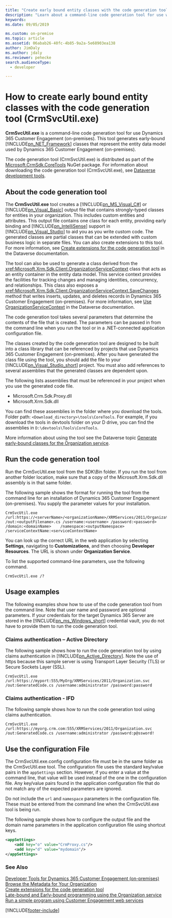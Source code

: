 ```yaml
---
title: "Create early bound entity classes with the code generation tool (CrmSvcUtil.exe) (Developer Guide for Dynamics 365 Customer Engagement (on-premises) )| MicrosoftDocs"
description: "Learn about a command-line code generation tool for use with Microsoft Dataverse. This tool generates early-bound .NET Framework classes that represent the Entity Data Model used by Dynamics 365 Customer Engagement (on-premises)."
keywords: 
ms.date: 09/05/2019

ms.custom: on-premise
ms.topic: article
ms.assetid: 06abab26-40fc-4b85-9a2a-5e68903ea138
author: JimDaly
ms.author: jdaly
ms.reviewer: pehecke
search.audienceType: 
  - developer

---
```


# How to create early bound entity classes with the code generation tool (CrmSvcUtil.exe)

**CrmSvcUtil.exe** is a command-line code generation tool for use Dynamics 365 Customer Engagement (on-premises). This tool generates early-bound [!INCLUDE[pn_NET_Framework](../includes/pn-net-framework.md)] classes that represent the entity data model used by Dynamics 365 Customer Engagement (on-premises).

The code generation tool (CrmSvcUtil.exe) is distributed as part of the [Microsoft.CrmSdk.CoreTools](https://www.nuget.org/packages/Microsoft.CrmSdk.CoreTools) NuGet package. For information about downloading the code generation tool (CrmSvcUtil.exe), see [Dataverse development tools](/power-apps/developer/data-platform/download-tools-nuget).

<a name="bkmk_about"></a>
## About the code generation tool

The **CrmSvcUtil.exe** tool creates a [!INCLUDE[pn_MS_Visual_C#](../includes/pn-ms-visual-csharp.md)] or [!INCLUDE[pn_Visual_Basic](../includes/pn-visual-basic.md)] output file that contains strongly-typed classes for entities in your organization. This includes custom entities and attributes. This output file contains one class for each entity, providing early binding and [!INCLUDE[pn_IntelliSense](../includes/pn-intellisense.md)] support in [!INCLUDE[pn_Visual_Studio](../includes/pn-visual-studio.md)] to aid you as you write custom code. The generated classes are partial classes that can be extended with custom business logic in separate files. You can also create extensions to this tool. For more information, see [Create extensions for the code generation tool](/powerapps/developer/common-data-service/org-service/extend-code-generation-tool) in the Dataverse documentation.  

The tool can also be used to generate a class derived from the <xref:Microsoft.Xrm.Sdk.Client.OrganizationServiceContext> class that acts as an entity container in the entity data model. This service context provides the facilities for tracking changes and managing identities, concurrency, and relationships. This class also exposes a <xref:Microsoft.Xrm.Sdk.Client.OrganizationServiceContext.SaveChanges> method that writes inserts, updates, and deletes records in Dynamics 365 Customer Engagement (on-premises). For more information, see [Use OrganizationServiceContext](/powerapps/developer/common-data-service/org-service/organizationservicecontext) in the Dataverse documentation.  

The code generation tool takes several parameters that determine the contents of the file that is created. The parameters can be passed in from the command line when you run the tool or in a .NET-connected application configuration file.  

The classes created by the code generation tool are designed to be built into a class library that can be referenced by projects that use Dynamics 365 Customer Engagement (on-premises). After you have generated the class file using the tool, you should add the file to your [!INCLUDE[pn_Visual_Studio_short](../includes/pn-visual-studio-short.md)] project. You must also add references to several assemblies that the generated classes are dependent upon.  

The following lists assemblies that must be referenced in your project when you use the generated code file.  

- Microsoft.Crm.Sdk.Proxy.dll  
- Microsoft.Xrm.Sdk.dll  

You can find these assemblies in the folder where you download the tools.
Folder path: `<Download_directory>\tools\CoreTools`.
For example, if you download the tools in devtools folder on your D drive, you can find the assemblies in `D:\devtools\Tools\CoreTools`.

More information about using the tool see the Dataverse topic [Generate early-bound classes for the Organization service](/powerapps/developer/common-data-service/org-service/generate-early-bound-classes).

<a name="bkmk_RuntheCodeGenerationUtility"></a>

## Run the code generation tool

Run the CrmSvcUtil.exe tool from the SDK\Bin folder. If you run the tool from another folder location, make sure that a copy of the Microsoft.Xrm.Sdk.dll assembly is in that same folder.  

The following sample shows the format for running the tool from the command line for an installation of Dynamics 365 Customer Engagement (on-premises). You supply the parameter values for your installation.

```ms-dos
CrmSvcUtil.exe /url:https://<serverName>/<organizationName>/XRMServices/2011/Organization.svc    /out:<outputFilename>.cs /username:<username> /password:<password> /domain:<domainName>    /namespace:<outputNamespace> /serviceContextName:<serviceContextName>  
```

You can look up the correct URL in the web application by selecting **Settings**, navigating to **Customizations**, and then choosing **Developer Resources**. The URL is shown under **Organization Service**.  

To list the supported command-line parameters, use the following command.

```ms-dos
CrmSvcUtil.exe /?  
```

<a name="bkmk_examples"></a>

## Usage examples

The following examples show how to use of the code generation tool from the command line. Note that user name and password are optional parameters. If your credentials for the target Dynamics 365 Server are stored in the [!INCLUDE[pn_ms_Windows_short](../includes/pn-ms-windows-short.md)] credential vault, you do not have to provide them to run the code generation tool.

### Claims authentication – Active Directory

The following sample shows how to run the code generation tool by using claims authentication in [!INCLUDE[pn_Active_Directory](../includes/pn-active-directory.md)]. Note the use of https because this sample server is using Transport Layer Security (TLS) or Secure Sockets Layer (SSL).  

```ms-dos  
CrmSvcUtil.exe /url:https://myport:555/MyOrg/XRMServices/2011/Organization.svc /out:GeneratedCode.cs /username:administrator /password:password
```

### Claims authentication - IFD

The following sample shows how to run the code generation tool using claims authentication.  

```ms-dos
CrmSvcUtil.exe /url:https://myorg.crm.com:555/XRMServices/2011/Organization.svc /out:GeneratedCode.cs /username:administrator /password:p@ssword!
```

<a name="bkmk_sampleconfig"></a>

## Use the configuration File

The CrmSvcUtil.exe.config configuration file must be in the same folder as the CrmSvcUtil.exe tool. The configuration file uses the standard key/value pairs in the `appSettings` section. However, if you enter a value at the command line, that value will be used instead of the one in the configuration file. Any key/value pairs found in the application configuration file that do not match any of the expected parameters are ignored.  

Do not include the `url` and `namespace` parameters in the configuration file. These must be entered from the command line when the CrmSvcUtil.exe tool is being run.  

The following sample shows how to configure the output file and the domain name parameters in the application configuration file using shortcut keys.  

```xml
<appSettings>    
    <add key="o" value="CrmProxy.cs"/>    
    <add key="d" value="mydomain"/>
</appSettings>  
```

### See Also

 [Developer Tools for Dynamics 365 Customer Engagement (on-premises)](developer-tools.md)<br />
 [Browse the Metadata for Your Organization](browse-your-metadata.md)<br />
 [Create extensions for the code generation tool](/powerapps/developer/common-data-service/org-service/extend-code-generation-tool)<br />
 [Late-bound and Early-bound programming using the Organization service](/powerapps/developer/common-data-service/org-service/early-bound-programming)<br />
 [Run a simple program using Customer Engagement web services](simple-program-web-services.md)<br />


[!INCLUDE[footer-include](../../../includes/footer-banner.md)]
